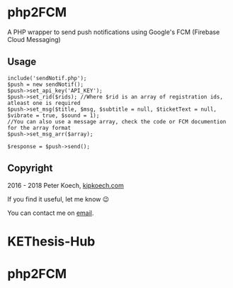 # php2FCM 

A PHP wrapper to send push notifications using Google's FCM (Firebase Cloud Messaging)

## Usage
    include('sendNotif.php');
    $push = new sendNotif();
    $push->set_api_key('API_KEY');
    $push->set_rid($rids); //Where $rid is an array of registration ids, atleast one is required
    $push->set_msg($title, $msg, $subtitle = null, $ticketText = null, $vibrate = true, $sound = 1);
    //You can also use a message array, check the code or FCM documention for the array format
    $push->set_msg_arr($array);

    $response = $push->send();
    
	
## Copyright

2016 - 2018 Peter Koech, [kipkoech.com](https://kipkoech.com/)

If you find it useful, let me know :wink:

You can contact me on [email](mailto:peter.koech@gmail.com).
# KEThesis-Hub

# php2FCM
